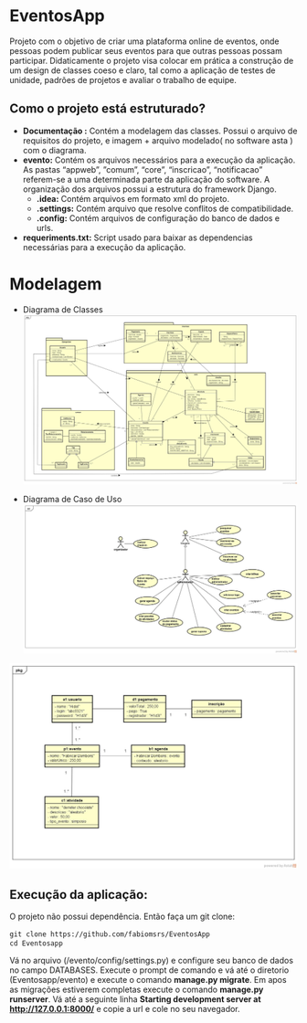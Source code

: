 # EventosApp
Projeto com o objetivo de criar uma plataforma online de eventos, onde pessoas podem publicar seus eventos para que outras pessoas possam participar. Didaticamente o projeto visa colocar em prática a construção de um design de classes coeso e claro, tal como a aplicação de testes de unidade, padrões de projetos e avaliar o trabalho de equipe.

## Como o projeto está estruturado?
- **Documentação :** Contém a modelagem das classes. Possui o arquivo de requisitos do projeto, e imagem + arquivo modelado( no software asta ) com o diagrama.
- **evento:** Contém os arquivos necessários para a execução da aplicação.  As pastas “appweb”, ”comum”, “core”, “inscricao”, “notificacao” referem-se a uma determinada parte da aplicação do software. A organização dos arquivos possui a estrutura do framework Django.
	- **.idea:** Contém arquivos em formato xml do projeto.
	- **.settings:** Contém arquivo que resolve conflitos de compatibilidade.
	- **.config:** Contém arquivos de configuração do banco de dados e urls.
- **requeriments.txt:** Script usado para baixar as dependencias necessárias para a execução da aplicação.
# Modelagem
- Diagrama de Classes
![Modelagem Design de Classes](/documentação/diagrama%20de%20classe/diagrama%20de%20classe.jpg)

- Diagrama de Caso de Uso
![Modelagem Caso de Uso](/documentação/diagrama%20de%20caso%20de%20uso/diagrama%20caso%20de%20uso.jpg)

![Modelagem Diagrama de objetos](documentação/diagrama%20de%20objetos/diagrama%20de%20objeto.jpg)

## Execução da aplicação:

O projeto não possui dependência. Então faça um git clone:
```
git clone https://github.com/fabiomsrs/EventosApp
cd Eventosapp
```
Vá no arquivo (/evento/config/settings.py) e configure seu banco de dados no campo DATABASES.
Execute o prompt de comando e vá até o diretorio (Eventosapp/evento) e execute o comando **manage.py migrate**.
Em apos as migrações estiverem completas execute o comando **manage.py runserver**. Vá até a seguinte linha **Starting development server at http://127.0.0.1:8000/** e copie a url e cole no seu navegador.
